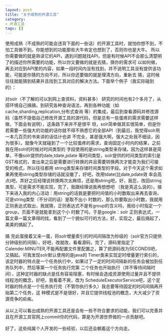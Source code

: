 ```yaml
---
layout: post
title: "关于成熟的开源工具"
category: 
- 开源工具
tags: []
---
```




使用成熟（不成熟的可能会违背下面的一些话）的开源工具时，就怕你想不到，不怕工具做不到。你能想到的功能那些大牛肯定也想到了，否则你也是大牛。 所以你需要做的就是熟读它的API，遇到问题就找API，但是有时候API不会那么清楚明了的描述你所需要的功能，所以你又要做的就是去猜，猜你的需求可 以如何做，再去对应到API里的内容，如果一段时间内没有找到，并不说明工具没有提供该功能，可能是你猜的方向不对，所以你还要做的就是理清方向，重新去 猜，这时候往往就能猜到结果并且找到工具对应的解决方法。下面举个例子（我实际碰到的）：</br></br>
对solr（不了解的可以到网上查资料，资料甚多） 研究的时间也有2个多月了，从搭环境自己搞搞，到研究各种查询语法，再到各种功能（如cache,sharding,replication,分布式查询 等）的集成，最后到查看源码并修改源码（虽然不提倡自己修改开源工具的源代码，但是总有一些蛋疼的需求需要这样做，下面会有说明），这条路下来并不是很平 坦，solr简单做其实很简单，但是你若需要一些强大的功能的话你就不得不熟悉它的全部API（到最后，我觉得solr用一本几百页的书来讲的话估计也讲 不完全，甚是强大啊，强大之处我不细谈，因为很多）。就像今天就碰到了一个比较蛋疼的需求，查询固定小时内的结果，之前我在用solr的时候对时间类型的 字段使用的是string类型来存储，因为这样甚是简单，不像solr提供的date,tdate,pdate 等时间类型，solr提供的时间类型的索引是GST格式的，查出来之后是需要进行转换的并且需要转换两次才能变为我们可接受的格式，所以往往都用 string类型来存储时间类型的字段。对于今天这个需求如果再使用string类型存储的话就没辙了，好吧，改用tdate(比date,pdate效 率会高点)吧，弄好之后经理说转换两次太麻烦，还是用string吧，好，我忍，改回string类型，可是需求不能实现，完了，我跟经理说我再想想吧 （我是真这么说的）。接下来进入我的内心活动：用string的话我是要把时间值的小时数取出来再去查询，可是string类型（不分词的话）是取不出小 时数的，那么你要取出小时数，我就用正则表达式取出，我就猜，正则表达式不是有group的含义吗，我给小时指定一个group，页面不是就能拿到这个小 时数了吗，于是google：solr 正则表达式，一篇文章一篇文章得的找，看到了一个貌似可行的方法，好，实现之，最后搞起了，美美的搞起了。</br></br>
搞 完此蛋接着又来一蛋，将solr增量索引的时间间隔改为秒级的（solr官方只提供分钟级别的间隔），好吧，改就改，看看源码，完了，源码里指定了 Calender.MINUTER,不能再配置文件里配置之，算了把源码改为SECONDS吧，又搞起。可我发现solr默认使用的是java的 Timer类来实现定时增量更行索引的，该定时器的特点是一个任务执行中，如果过了一定的时间间隔新的任务会被加到任务队列中，然后等第一个任务执行完第 二个任务也开始执行（并不等待间隔时间），这种定时器的缺点是任务容易阻塞，有时候会造成资源使用过量并且不提供线程池的概念，好吧，我看着不爽，改为 ScheduleExecutorService吧，这个定时器的特点是一个任务执行完（不管你执行多久）我总要等待固定的时间间隔再开始第二个任务，这 种模式是不是很好，并且它提供线程池的概念，大大减少了资源竞争的疟疾。</br></br>
从以上可以看出成熟的开源工具还是会有一些不符合要求的动能，我们可以完善并且在开源工具官网上commit你的代码，算是为开源世界做的一点贡献吧。</br></br>
好了，这些纯属个人开发的一些经验，以后还会朝着这个方向走。